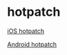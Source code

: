 # hotpatch
[iOS hotpatch][1]

[Android hotpatch][2]

[1]:	http://wfc.alipay.net:7001/docs/cn/client/middleware/hotpatch/ios/index.html
[2]:	http://wfc.alipay.net:7001/docs/cn/client/middleware/hotpatch/android/index.html